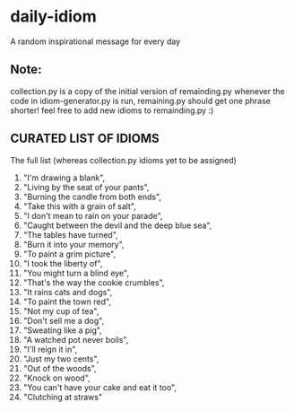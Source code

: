 # daily-idiom
A random inspirational message for every day


## Note:
collection.py is a copy of the initial version of remainding.py
whenever the code in idiom-generator.py is run, remaining.py should get one phrase shorter!
feel free to add new idioms to remainding.py :)


## CURATED LIST OF IDIOMS

The full list (whereas collection.py idioms yet to be assigned)

  1.  "I'm drawing a blank",
  2.  "Living by the seat of your pants",
  3.  "Burning the candle from both ends",
  4.  "Take this with a grain of salt",
  5.  "I don't mean to rain on your parade",  
  6.  "Caught between the devil and the deep blue sea",
  7.  "The tables have turned",
  8.  "Burn it into your memory",
  9.  "To paint a grim picture",
 10.  "I took the liberty of", 
 11.  "You might turn a blind eye",
 12.  "That's the way the cookie crumbles",
 13.  "It rains cats and dogs",
 14.  "To paint the town red",
 15.  "Not my cup of tea",   
 16.  "Don't sell me a dog",
 17.  "Sweating like a pig",
 18.  "A watched pot never boils",
 19.  "I'll reign it in",
 20.  "Just my two cents",   
 21.  "Out of the woods",
 22.  "Knock on wood",
 23.  "You can't have your cake and eat it too",
 24.  "Clutching at straws"
